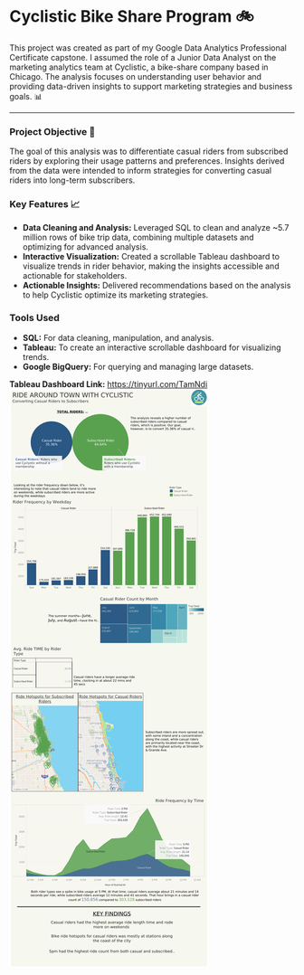 # Cyclistic Bike Share Program 🚲
This project was created as part of my Google Data Analytics Professional Certificate capstone. I assumed the role of a Junior Data Analyst on the marketing analytics team at Cyclistic, a bike-share company based in Chicago. The analysis focuses on understanding user behavior and providing data-driven insights to support marketing strategies and business goals. 📊

***
### Project Objective :dart:

The goal of this analysis was to differentiate casual riders from subscribed riders by exploring their usage patterns and preferences. Insights derived from the data were intended to inform strategies for converting casual riders into long-term subscribers.

### Key Features 📈

- **Data Cleaning and Analysis:** Leveraged SQL to clean and analyze ~5.7 million rows of bike trip data, combining multiple datasets and optimizing for advanced analysis.
- **Interactive Visualization:** Created a scrollable Tableau dashboard to visualize trends in rider behavior, making the insights accessible and actionable for stakeholders.
- **Actionable Insights:** Delivered recommendations based on the analysis to help Cyclistic optimize its marketing strategies.

### Tools Used

- **SQL:** For data cleaning, manipulation, and analysis.
- **Tableau:** To create an interactive scrollable dashboard for visualizing trends.
- **Google BigQuery:** For querying and managing large datasets.

**Tableau Dashboard Link:** https://tinyurl.com/TamNdi
![Dashboard](Dashboard%202.png)



